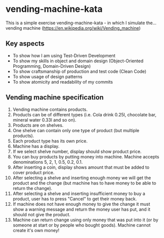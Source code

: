 vending-machine-kata
====================

This is a simple exercise vending-machine-kata - in which I simulate the... vending machine (https://en.wikipedia.org/wiki/Vending_machine)

Key aspects
-----------

* To show how I am using Test-Driven Development
* To show my skills in object and domain design (Object-Oriented Programming, Domain-Driven Design)
* To show craftsmanship of production and test code (Clean Code)
* To show usage of design patterns
* To show atomicity and readability of my commits

Vending machine specification
-----------------------------

1. Vending machine contains products.
2. Products can be of different types (i.e. Cola drink 0.25l, chocolate bar, mineral water 0.33l and so on).
3. Products are on shelves.
4. One shelve can contain only one type of product (but multiple products).
5. Each product type has its own price.
6. Machine has a display.
7. If we select shelve number, display should show product price.
8. You can buy products by putting money into machine. Machine accepts denominations 5, 2, 1, 0.5, 0.2, 0.1.
9. After inserting a coin, display shows amount that must be added to cover product price.
10. After selecting a shelve and inserting enough money we will get the product and the change (but machine has to have money to be able to return the change).
11. After selecting a shelve and inserting insufficient money to buy a product, user has to press "Cancel" to get their money back.
12. If machine does not have enough money to give the change it must show a warning message and return the money user has put, and it should not give the product.
13. Machine can return change using only money that was put into it (or by someone at start or by people who bought goods). Machine cannot create it's own money!
